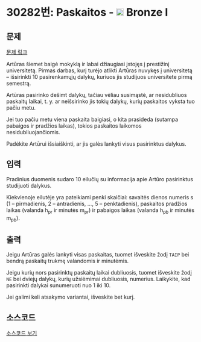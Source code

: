 # 30282번: Paskaitos - <img src="https://static.solved.ac/tier_small/5.svg" style="height:20px" /> Bronze I

<!-- performance -->

<!-- 문제 제출 후 깃허브에 푸시를 했을 때 제출한 코드의 성능이 입력될 공간입니다.-->

<!-- end -->

## 문제

[문제 링크](https://boj.kr/30282)


<p>Artūras šiemet baigė mokyklą ir labai džiaugiasi įstojęs į prestižinį universitetą. Pirmas darbas, kurį turėjo atlikti Artūras nuvykęs į universitetą – išsirinkti 10 pasirenkamųjų dalykų, kuriuos jis studijuos universitete pirmą semestrą.</p>

<p>Artūras pasirinko dešimt dalykų, tačiau vėliau susimąstė, ar nesidubliuos paskaitų laikai, t. y. ar neišsirinko jis tokių dalykų, kurių paskaitos vyksta tuo pačiu metu.</p>

<p>Jei tuo pačiu metu viena paskaita baigiasi, o kita prasideda (sutampa pabaigos ir pradžios laikas), tokios paskaitos laikomos nesidubliuojančiomis.</p>

<p>Padėkite Artūrui išsiaiškinti, ar jis galės lankyti visus pasirinktus dalykus.</p>



## 입력


<p>Pradinius duomenis sudaro 10 eilučių su informacija apie Artūro pasirinktus studijuoti dalykus.</p>

<p>Kiekvienoje eilutėje yra pateikiami penki skaičiai: savaitės dienos numeris s (1 – pirmadienis, 2 – antradienis, ..., 5 – penktadienis), paskaitos pradžios laikas (valanda h<sub>pr</sub> ir minutės m<sub>pr</sub>) ir pabaigos laikas (valanda h<sub>pb</sub> ir minutės m<sub>pb</sub>).</p>



## 출력


<p>Jeigu Artūras galės lankyti visas paskaitas, tuomet išveskite žodį <code>TAIP</code> bei bendrą paskaitų trukmę valandomis ir minutėmis.</p>

<p>Jeigu kurių nors pasirinktų paskaitų laikai dubliuosis, tuomet išveskite žodį <code>NE</code> bei dviejų dalykų, kurių užsiėmimai dubliuosis, numerius. Laikykite, kad pasirinkti dalykai sunumeruoti nuo 1 iki 10.</p>

<p>Jei galimi keli atsakymo variantai, išveskite bet kurį.</p>



## 소스코드

[소스코드 보기](Paskaitos.cpp)
